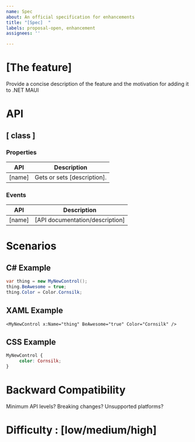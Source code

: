 ```yaml
---
name: Spec
about: An official specification for enhancements
title: "[Spec]  "
labels: proposal-open, enhancement
assignees: ''

---
```


# [The feature] 

Provide a concise description of the feature and the motivation for adding it to .NET MAUI

# API

## [ class ]

### Properties

| API | Description |
| ------------- | ------------- |
| [name] | Gets or sets [description]. |

### Events

| API | Description |
| ------------- | ------------- |
| [name] | [API documentation/description] |

# Scenarios

## C# Example
```csharp
var thing = new MyNewControl();
thing.BeAwesome = true;
thing.Color = Color.Cornsilk;
```

## XAML Example
```xaml
<MyNewControl x:Name="thing" BeAwesome="true" Color="Cornsilk" />
```

## CSS Example
```css
MyNewControl {
     color: Cornsilk;
}
```

# Backward Compatibility

Minimum API levels?
Breaking changes?
Unsupported platforms?

# Difficulty : [low/medium/high]
